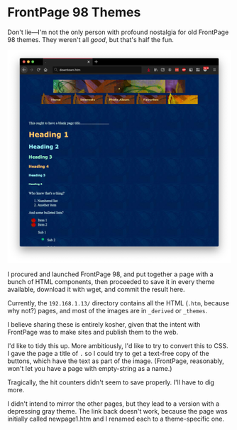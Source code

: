 # FrontPage 98 Themes

Don't lie&mdash;I'm not the only person with profound nostalgia for old FrontPage 98 themes. They weren't all _good_, but that's half the fun.

![Downtown theme](https://raw.githubusercontent.com/n1zyy/FrontPage/main/_doc/downtown.png)

I procured and launched FrontPage 98, and put together a page with a bunch of HTML components, then proceeded to save it in every theme available, download it with wget, and commit the result here.

Currently, the `192.168.1.13/` directory contains all the HTML (`.htm`, because why not?) pages, and most of the images are in `_derived` or `_themes`.

I believe sharing these is entirely kosher, given that the intent with FrontPage was to make sites and publish them to the web.

I'd like to tidy this up. More ambitiously, I'd like to try to convert this to CSS. I gave the page a title of `.` so I could try to get a text-free copy of the buttons, which have the text as part of the image. (FrontPage, reasonably, won't let you have a page with empty-string as a name.)

Tragically, the hit counters didn't seem to save properly. I'll have to dig more.

I didn't intend to mirror the other pages, but they lead to a version with a depressing gray theme. The link back doesn't work, because the page was initially called newpage1.htm and I renamed each to a theme-specific one.
